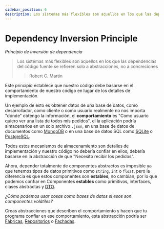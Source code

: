 ```yaml
---
sidebar_position: 6
description: Los sistemas más flexibles son aquellos en los que las dependencias del código fuente se refieren únicamente a abstracciones, no a concreciones.
---
```


# Dependency Inversion Principle

_Principio de inversión de dependencia_

> Los sistemas más flexibles son aquellos en los que las dependencias del código fuente se refieren
> solo a abstracciones, no a concreciones
>
> > Robert C. Martin

Este principio establece que nuestro código debe basarse en el comportamiento de nuestro código
en lugar de los detalles de implementación.

Un ejemplo de esto es obtener datos de una base de datos, como desarrollador, como
cliente o como usuario realmente no nos importa "dónde" obtengo la información,
el **comportamiento** es "Como usuario quiero ver una lista de todos mis pedidos", el
la aplicación podría almacenarlos en un solo archivo `.json`, en una base de datos de documentos
como [MongoDB](https://www.mongodb.com/) o en una base de datos SQL como
[SQLite](https://www.sqlite.org) o [PostgreSQL](https://www.postgresql.org/).

Todos estos mecanismos de almacenamiento son detalles de implementación y nuestro código no debería
confiar en ellos, debería basarse en la abstracción de que "Necesito recibir los pedidos".

Ahora, depender totalmente de componentes abstractos es imposible ya que tenemos
tipos de datos primitivos como `string`, `int` o `float`, pero la diferencia es
que estos componentes son **estables**, no cambian, por lo que podemos confiar en
Componentes **estables** como primitivos, interfaces, clases abstractas
y [DTO](https://www.okta.com/identity-101/dto/).

_¿Cómo podemos usar cosas como bases de datos si esos son componentes volátiles?_

Creas abstracciones que describen el comportamiento y hacen que tu programa
confiar en ese comportamiento, esta abstracción podría ser [Fábricas](https://www.tutorialspoint.com/design_pattern/factory_pattern.htm), [Repositorios](https://deviq.com/design-patterns/repository-pattern) o [Fachadas](https://www.geeksforgeeks.org/facade-design-pattern-introduction/).
